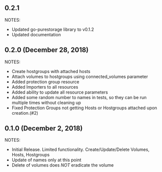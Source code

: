 ## 0.2.1

NOTES:

* Updated go-purestorage library to v0.1.2
* Updated documentation

## 0.2.0 (December 28, 2018)

NOTES:

* Create hostgroups with attached hosts
* Attach volumes to hostgroups using connected_volumes parameter
* Added protection group resource
* Added Importers to all resources
* Added ability to update all resource parameters
* Added some random number to names in tests, so they can be run multiple times without cleaning up
* Fixed Protection Groups not getting Hosts or Hostgroups attached upon creation.(#2)

## 0.1.0 (December 2, 2018)

NOTES:

* Initial Release. Limited functionality. Create/Update/Delete Volumes, Hosts, Hostgroups
* Update of names only at this point
* Delete of volumes does *NOT* eradicate the volume
